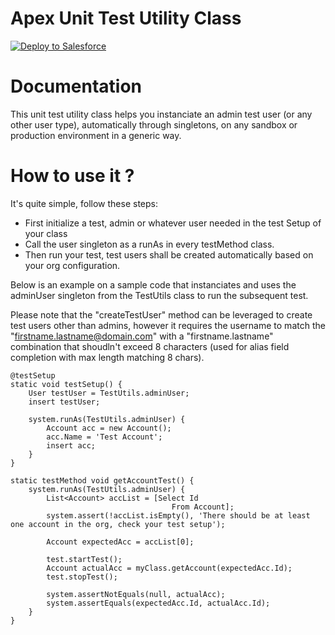 
# Apex Unit Test Utility Class

<a href="https://githubsfdeploy.herokuapp.com?owner=KGFTW&repo=Apex-TestUtils">
  <img alt="Deploy to Salesforce"
       src="https://raw.githubusercontent.com/afawcett/githubsfdeploy/master/deploy.png">
</a>

# Documentation

This unit test utility class helps you instanciate an admin test user (or any other user type), automatically through singletons, on any sandbox or production environment in a generic way.
    
# How to use it ?
It's quite simple, follow these steps:
    
- First initialize a test, admin or whatever user needed in the test Setup of your class
- Call the user singleton as a runAs in every testMethod class.
- Then run your test, test users shall be created automatically based on your org configuration.

Below is an example on a sample code that instanciates and uses the adminUser singleton from the TestUtils class to run the subsequent test.

Please note that the "createTestUser" method can be leveraged to create test users other than admins, however it requires the username to match the "firstname.lastname@domain.com" with a "firstname.lastname" combination that shoudln\'t exceed 8 characters (used for alias field completion with max length matching 8 chars).

```
@testSetup
static void testSetup() {
    User testUser = TestUtils.adminUser;
    insert testUser;

    system.runAs(TestUtils.adminUser) {
        Account acc = new Account();
        acc.Name = 'Test Account';
        insert acc;
    }
}

static testMethod void getAccountTest() {
    system.runAs(TestUtils.adminUser) {
        List<Account> accList = [Select Id
                                    From Account];
        system.assert(!accList.isEmpty(), 'There should be at least one account in the org, check your test setup');

        Account expectedAcc = accList[0];

        test.startTest();
        Account actualAcc = myClass.getAccount(expectedAcc.Id);
        test.stopTest();

        system.assertNotEquals(null, actualAcc);
        system.assertEquals(expectedAcc.Id, actualAcc.Id);
    }
}
```